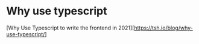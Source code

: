 # Why use typescript
[Why Use Typescript to write the frontend in 2021][https://tsh.io/blog/why-use-typescript/]
